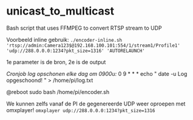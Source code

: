 # unicast_to_multicast
Bash script that uses FFMPEG to convert RTSP stream to UDP



Voorbeeld inline gebruik: 
```./encoder-inline.sh 'rtsp://admin:Camera123$@192.168.100.101:554/1/stream1/Profile1' 'udp://288.0.0.0:1234?pkt_size=1316' 'AUTORELAUNCH'```

1e parameter is de bron, 2e is de output


*Cronjob log opschonen elke dag om 0900u:*
0 9 * * * echo " date -u Log opgeschoond! " > /home/pi/log.txt

@reboot sudo bash /home/pi/encoder.sh


We kunnen zelfs vanaf de PI de gegenereerde UDP weer oproepen met omxplayer!
```omxplayer udp://288.0.0.0:1234?pkt_size=1316```
